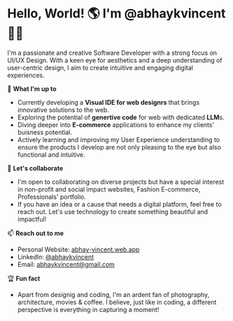 # Hello, World! :earth_americas: I'm @abhaykvincent :man_technologist:

I'm a passionate and creative Software Developer with a strong focus on UI/UX Design. With a keen eye for aesthetics and a deep understanding of user-centric design, I aim to create intuitive and engaging digital experiences.

:seedling: **What I'm up to**
- Currently developing a **Visual IDE for web designrs** that brings innovative solutions to the web.
- Exploring the potential of **genertive code** for web with dedicated **LLM**s.
- Diving deeper into **E-commerce** applications to enhance my clients' buisness potential.
- Actively learning and improving my User Experience understanding to ensure the products I develop are not only pleasing to the eye but also functional and intuitive.

:handshake: **Let's collaborate**
- I'm open to collaborating on diverse projects but have a special interest in non-profit and social impact websites, Fashion E-commerce, Professionals' portfolio.
- If you have an idea or a cause that needs a digital platform, feel free to reach out. Let's use technology to create something beautiful and impactful!

:mailbox: **Reach out to me**
- Personal Website: [abhay-vincent.web.app](http://abhay-vincent.web.app)
- LinkedIn: [@abhaykvincent](https://www.linkedin.com/in/abhaykvincent)
- Email: abhaykvincent@gmail.com

:trophy: **Fun fact**
- Apart from designig and coding, I'm an ardent fan of photography, architecture, movies & coffee. I believe, just like in coding, a different perspective is everything in capturing a moment!

